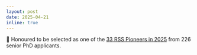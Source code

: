 ```yaml
---
layout: post
date: 2025-04-21
inline: true
---
```

🤖 Honoured to be selected as one of the [33 RSS Pioneers in 2025](https://sites.google.com/view/rsspioneers2025/) from 226 senior PhD applicants. 